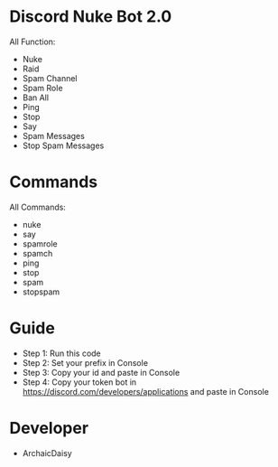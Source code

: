 # Discord Nuke Bot 2.0
All Function:
- Nuke
- Raid
- Spam Channel
- Spam Role 
- Ban All
- Ping
- Stop
- Say 
- Spam Messages
- Stop Spam Messages

# Commands
All Commands:
- nuke
- say <content>
- spamrole
- spamch
- ping
- stop
- spam
- stopspam

# Guide
- Step 1:  Run this code
- Step 2: Set your prefix in Console 
- Step 3: Copy your id and paste in Console
- Step 4: Copy your token bot in https://discord.com/developers/applications and paste in Console 

# Developer
- ArchaicDaisy
